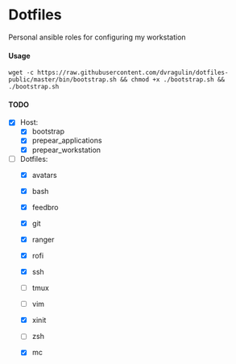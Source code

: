 # Dotfiles

Personal ansible roles for configuring my workstation

#### Usage
```
wget -c https://raw.githubusercontent.com/dvragulin/dotfiles-public/master/bin/bootstrap.sh && chmod +x ./bootstrap.sh && ./bootstrap.sh
```

#### TODO
- [x] Host:
    - [x] bootstrap
    - [x] prepear_applications
    - [x] prepear_workstation

- [ ] Dotfiles:
    - [x] avatars
    - [x] bash
    - [x] feedbro
    - [x] git
    - [x] ranger
    - [x] rofi
    - [x] ssh
    - [ ] tmux
    - [ ] vim
    - [x] xinit
    - [ ] zsh
    - [x] mc

